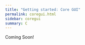 ```yaml
---
title: "Getting started: Core GUI"
permalink: coregui.html
sidebar: coregui
summary: C
---
```


Coming Soon!